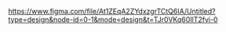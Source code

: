 https://www.figma.com/file/At1ZEqA2ZYdxzgrTCtQ6IA/Untitled?type=design&node-id=0-1&mode=design&t=TJr0VKq60IlT2fvi-0
